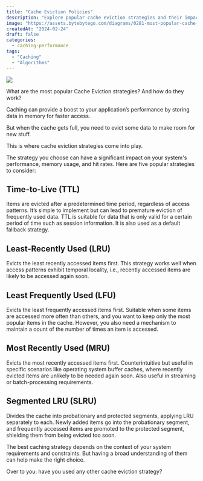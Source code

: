```yaml
---
title: "Cache Eviction Policies"
description: "Explore popular cache eviction strategies and their impact on performance."
image: "https://assets.bytebytego.com/diagrams/0281-most-popular-cache-eviction.png"
createdAt: "2024-02-24"
draft: false
categories:
  - caching-performance
tags:
  - "Caching"
  - "Algorithms"
---
```


![](https://assets.bytebytego.com/diagrams/0281-most-popular-cache-eviction.png)

What are the most popular Cache Eviction strategies? And how do they work?

Caching can provide a boost to your application’s performance by storing data in memory for faster access.

But when the cache gets full, you need to evict some data to make room for new stuff.

This is where cache eviction strategies come into play.

The strategy you choose can have a significant impact on your system's performance, memory usage, and hit rates. Here are five popular strategies to consider:

## Time-to-Live (TTL)

Items are evicted after a predetermined time period, regardless of access patterns. It’s simple to implement but can lead to premature eviction of frequently used data. TTL is suitable for data that is only valid for a certain period of time such as session information. It is also used as a default fallback strategy.

## Least-Recently Used (LRU)

Evicts the least recently accessed items first. This strategy works well when access patterns exhibit temporal locality, i.e., recently accessed items are likely to be accessed again soon.

## Least Frequently Used (LFU)

Evicts the least frequently accessed items first. Suitable when some items are accessed more often than others, and you want to keep only the most popular items in the cache. However, you also need a mechanism to maintain a count of the number of times an item is accessed.

## Most Recently Used (MRU)

Evicts the most recently accessed items first. Counterintuitive but useful in specific scenarios like operating system buffer caches, where recently evicted items are unlikely to be needed again soon. Also useful in streaming or batch-processing requirements.

## Segmented LRU (SLRU)

Divides the cache into probationary and protected segments, applying LRU separately to each. Newly added items go into the probationary segment, and frequently accessed items are promoted to the protected segment, shielding them from being evicted too soon.

The best caching strategy depends on the context of your system requirements and constraints. But having a broad understanding of them can help make the right choice.

Over to you: have you used any other cache eviction strategy?
